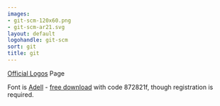 ```yaml
---
images:
- git-scm-120x60.png
- git-scm-ar21.svg
layout: default
logohandle: git-scm
sort: git
title: git
---
```


[Official Logos](http://git-scm.com/downloads/logos) Page

Font is [Adell](http://www.type-together.com/Adelle) - [free download](http://www.type-together.com/index.php?action=carro/getFreeFont) with code 872821f, though registration is required.
